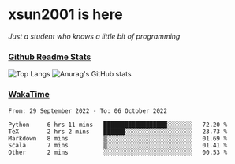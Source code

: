 # xsun2001 is here

*Just a student who knows a little bit of programming*

### [Github Readme Stats](https://github.com/anuraghazra/github-readme-stats)

![Top Langs](https://github-readme-stats.vercel.app/api/top-langs/?username=xsun2001&layout=compact&theme=radical) ![Anurag's GitHub stats](https://github-readme-stats.vercel.app/api?username=xsun2001&show_icons=true&theme=radical)

### [WakaTime](https://wakatime.com)

<!--START_SECTION:waka-->

```text
From: 29 September 2022 - To: 06 October 2022

Python     6 hrs 11 mins   ██████████████████░░░░░░░   72.20 %
TeX        2 hrs 2 mins    ██████░░░░░░░░░░░░░░░░░░░   23.73 %
Markdown   8 mins          ▒░░░░░░░░░░░░░░░░░░░░░░░░   01.69 %
Scala      7 mins          ▒░░░░░░░░░░░░░░░░░░░░░░░░   01.41 %
Other      2 mins          ░░░░░░░░░░░░░░░░░░░░░░░░░   00.53 %
```

<!--END_SECTION:waka-->
